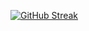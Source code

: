 [![GitHub Streak](https://github-readme-streak-stats.herokuapp.com?user=EvertonWingert&theme=vue-dark&mode=weekly)](https://git.io/streak-stats)
